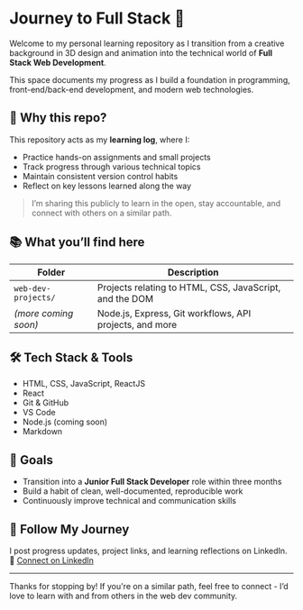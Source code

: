 # Journey to Full Stack 🚀

Welcome to my personal learning repository as I transition from a creative background in 3D design and animation into the technical world of **Full Stack Web Development**.

This space documents my progress as I build a foundation in programming, front-end/back-end development, and modern web technologies.

## 📌 Why this repo?

This repository acts as my **learning log**, where I:
- Practice hands-on assignments and small projects
- Track progress through various technical topics
- Maintain consistent version control habits
- Reflect on key lessons learned along the way

> I’m sharing this publicly to learn in the open, stay accountable, and connect with others on a similar path.

## 📚 What you’ll find here

| Folder | Description |
|--------|-------------|
| `web-dev-projects/` | Projects relating to HTML, CSS, JavaScript, and the DOM |
| *(more coming soon)* | Node.js, Express, Git workflows, API projects, and more |

## 🛠️ Tech Stack & Tools
- HTML, CSS, JavaScript, ReactJS
- React
- Git & GitHub
- VS Code
- Node.js (coming soon)
- Markdown

## 🧠 Goals
- Transition into a **Junior Full Stack Developer** role within three months
- Build a habit of clean, well-documented, reproducible work
- Continuously improve technical and communication skills

## 🔗 Follow My Journey
I post progress updates, project links, and learning reflections on LinkedIn.  
📎 [Connect on LinkedIn](https://www.linkedin.com/in/shiva3shrivastava)

---

Thanks for stopping by! If you're on a similar path, feel free to connect - I’d love to learn with and from others in the web dev community.
